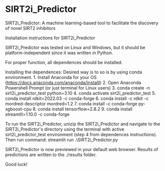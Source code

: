 # SIRT2i_Predictor
SIRT2i_Predictor: A machine learning-based tool to facilitate the discovery of novel SIRT2 inhibitors

Installation instructions for SIRT2i_Predictor

SIRT2i_Predictor was tested on Linux and Windows, but it should be
platform-independent since it was written in Python.

For proper function, all dependences should be installed. 

Installing the dependences:
	Desired way is to so is by using conda environment.
	1. Install Anaconda for your OS (https://docs.anaconda.com/anaconda/installl)
	2. Open Anaconda Powershell Prompt (or just terminal for Linux users)
	3. conda create -n sirt2i_predictor_test python=3.10
	4. conda activate sirt2i_predictor_test
	5. conda install rdkit=2022.03 -c conda-forge
	6. conda install -c rdkit -c mordred-descriptor mordred=1.2
	7. conda install -c conda-forge py-xgboost-cpu
	8. conda install tensorflow=2.8.2
	9. conda install streamlit=1.10.0 -c conda-forge

To run the SIRT2i_Predictor, unizip the SIRT2i_Predictor and navigate to the SIRT2i_Predictor's 
directory using the terminal with active sirt2i_predictor_test environment (step 4 from dependences instructions).
Then run command:
	streamlit run .\SIRT2i_Predictor.py

SIRT2i_Predictor is now previewed in your default web browser.
Results of predictions are written to the ./results folder. 


Good luck!

